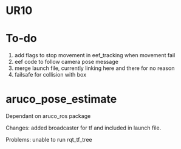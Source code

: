 # UR10

# To-do
1. add flags to stop movement in eef_tracking when movement fail 
2. eef code to follow camera pose message
3. merge launch file, currently linking here and there for no reason
4. failsafe for collision with box




# aruco_pose_estimate
Dependant on aruco_ros package

Changes: added broadcaster for tf and included in launch file.

Problems: unable to run rqt_tf_tree
